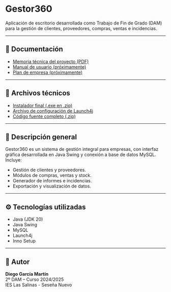 # Gestor360

Aplicación de escritorio desarrollada como Trabajo de Fin de Grado (DAM) para la gestión de clientes, proveedores, compras, ventas e incidencias.

---

## 📄 Documentación

- [Memoria técnica del proyecto (PDF)](https://github.com/DemoNonStop/Gestor360_Archivos/blob/main/TFG-DiegoGarcia-Memoria.zip)
- [Manual de usuario (próximamente)](https://github.com/DemoNonStop/Gestor360/blob/main/Manual_Usuario_Gestor360.pdf)
- [Plan de empresa (próximamente)]()

---

## 🔗 Archivos técnicos

- [Instalador final (.exe en .zip)](https://github.com/DemoNonStop/Gestor360_Archivos/blob/main/Gestor360-Instalable.zip)
- [Archivo de configuración de Launch4j](https://github.com/DemoNonStop/Gestor360_Archivos/blob/main/Gestor360_config.xml)
- [Código fuente completo (.zip)](https://github.com/DemoNonStop/Gestor360_Archivos/blob/main/Codigo_Fuente_Gestor360.zip)

---

## 🧾 Descripción general

Gestor360 es un sistema de gestión integral para empresas, con interfaz gráfica desarrollada en Java Swing y conexión a base de datos MySQL. Incluye:

- Gestión de clientes y proveedores.
- Módulos de compras, ventas y stock.
- Generador de informes e incidencias.
- Exportación y visualización de datos.

---

## ⚙️ Tecnologías utilizadas

- Java (JDK 20)
- Java Swing
- MySQL
- Launch4j
- Inno Setup

---

## 👤 Autor

**Diego García Martín**  
2º DAM – Curso 2024/2025  
IES Las Salinas - Seseña Nuevo
